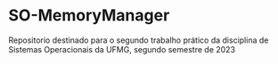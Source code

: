 # SO-MemoryManager
Repositorio destinado para o segundo trabalho prático da disciplina de Sistemas Operacionais da UFMG, segundo semestre de 2023
